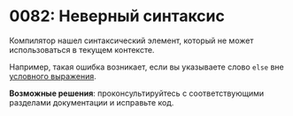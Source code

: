 # 0082: Неверный синтаксис

Компилятор нашел синтаксический элемент, который не может использоваться в текущем контексте.

Например, такая ошибка возникает, если вы указываете слово `else` вне [условного выражения](../../coding/conditions.md#vysokourovnevye-konstrukcii).

**Возможные решения**: проконсультируйтесь с соответствующими разделами документации и исправьте код.

